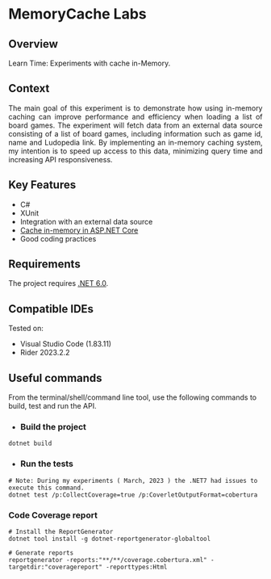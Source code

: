 # MemoryCache Labs

## Overview

Learn Time: Experiments with cache in-Memory.


## Context 

<div style="text-align: justify">
The main goal of this experiment is to demonstrate how using in-memory caching 
can improve performance and efficiency when loading a list of board games. The experiment 
will fetch data from an external data source consisting of a list of board games, 
including information such as game id, name and Ludopedia link. By implementing an in-memory 
caching system, my intention is to speed up access to this data, minimizing query time and 
increasing API responsiveness.
</div>
  
## Key Features

 - C#
 - XUnit
 - Integration with an external data source
 - [Cache in-memory in ASP.NET Core](https://learn.microsoft.com/en-us/aspnet/core/performance/caching/memory)
 - Good coding practices

## Requirements

The project requires [.NET 6.0](https://dotnet.microsoft.com/en-us/download/dotnet/6.0).

## Compatible IDEs

Tested on:

- Visual Studio Code (1.83.11)
- Rider 2023.2.2

## Useful commands

From the terminal/shell/command line tool, use the following commands to build, test and run the API.

- ### Build the project

```shell
dotnet build
```

- ### Run the tests

```shell
# Note: During my experiments ( March, 2023 ) the .NET7 had issues to execute this command.
dotnet test /p:CollectCoverage=true /p:CoverletOutputFormat=cobertura
```

### Code Coverage report

```shell
# Install the ReportGenerator
dotnet tool install -g dotnet-reportgenerator-globaltool
```

```shell
# Generate reports
reportgenerator -reports:"**/**/coverage.cobertura.xml" -targetdir:"coveragereport" -reporttypes:Html
```

